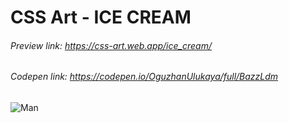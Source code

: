 # CSS Art - ICE CREAM

###### Preview link: https://css-art.web.app/ice_cream/
###### Codepen link: https://codepen.io/OguzhanUlukaya/full/BazzLdm

![Man](https://css-art.web.app/ice_cream/icecream.JPG)